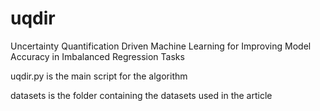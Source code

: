 # uqdir
Uncertainty Quantification Driven Machine Learning for Improving Model Accuracy in Imbalanced Regression Tasks

uqdir.py is the main script for the algorithm

datasets is the folder containing the datasets used in the article
